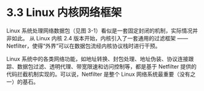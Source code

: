 # 3.3 Linux 内核网络框架

Linux 系统处理网络数据包（见图 3-1）看似是一套固定封闭的机制，实际情况并非如此。
从 Linux 内核 2.4 版本开始，内核引入了一套通用的过滤框架 —— Netfilter，使得“外界”可以在数据包流经内核协议栈时进行干预。

Linux 系统中的各类网络功能，如地址转换、封包处理、地址伪装、协议连接跟踪、数据包过滤、透明代理、带宽限速和访问控制等，都是基于 Netfilter 提供的代码拦截机制实现的。可以说，Netfilter 是整个 Linux 网络系统最重要（没有之一）的基石。